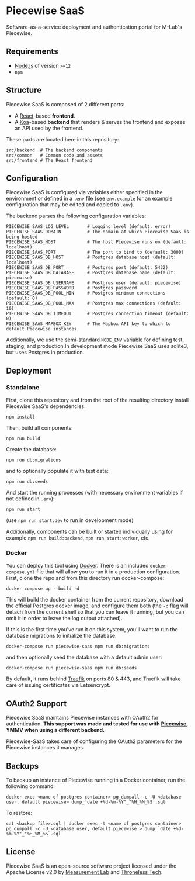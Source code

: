 # Piecewise SaaS

Software-as-a-service deployment and authentication portal for M-Lab's
Piecewise.

## Requirements

- [Node.js](https://nodejs.org) of version `>=12`
- `npm`

## Structure

Piecewise SaaS is composed of 2 different parts:

- A [React](https://reactjs.org/)-based **frontend**.
- A [Koa](https://koajs.com)-based **backend** that renders & serves the
  frontend and exposes an API used by the frontend.

These parts are located here in this repository:

```
src/backend  # The backend components
src/common   # Common code and assets
src/frontend # The React frontend
```

## Configuration

Piecewise SaaS is configured via variables either specified in the environment
or defined in a `.env` file (see `env.example` for an example configuration that
may be edited and copied to `.env`).

The backend parses the following configuration variables:

```
PIECEWISE_SAAS_LOG_LEVEL       # Logging level (default: error)
PIECEWISE_SAAS_DOMAIN          # The domain at which Piecewise SaaS is being hosted
PIECEWISE_SAAS_HOST            # The host Piecewise runs on (default: localhost)
PIECEWISE_SAAS_PORT            # The port to bind to (default: 3000)
PIECEWISE_SAAS_DB_HOST         # Postgres database host (default: localhost)
PIECEWISE_SAAS_DB_PORT         # Postgres port (default: 5432)
PIECEWISE_SAAS_DB_DATABASE     # Postgres database name (default: piecewise)
PIECEWISE_SAAS_DB_USERNAME     # Postgres user (default: piecewise)
PIECEWISE_SAAS_DB_PASSWORD     # Postgres password
PIECEWISE_SAAS_DB_POOL_MIN     # Postgres minimum connections (default: 0)
PIECEWISE_SAAS_DB_POOL_MAX     # Postgres max connections (default: 10)
PIECEWISE_SAAS_DB_TIMEOUT      # Postgres connection timeout (default: 0)
PIECEWISE_SAAS_MAPBOX_KEY      # The Mapbox API key to which to default Piecewise instances
```

Additionally, we use the semi-standard `NODE_ENV` variable for defining test,
staging, and production.In development mode Piecewise SaaS uses sqlite3, but
uses Postgres in production.

## Deployment

### Standalone

First, clone this repository and from the root of the resulting directory
install Piecewise SaaS's dependencies:

```
npm install
```

Then, build all components:

```
npm run build
```

Create the database:

```
npm run db:migrations
```

and to optionally populate it with test data:

```
npm run db:seeds
```

And start the running processes (with necessary environment variables if not
defined in `.env`):

```
npm run start
```

(use `npm run start:dev` to run in development mode)

Additionally, components can be built or started individually using for example
`npm run build:backend`, `npm run start:worker`, etc.

### Docker

You can deploy this tool using [Docker](https://docker.io). There is an included
`docker-compose.yml` file that will allow you to run it in a production
configuration. First, clone the repo and from this directory run docker-compose:

```
docker-compose up --build -d
```

This will build the docker container from the current repository, download the
official Postgres docker image, and configure them both (the `-d` flag will
detach from the current shell so that you can leave it running, but you can omit
it in order to leave the log output attached).

If this is the first time you've run it on this system, you'll want to run the
database migrations to initialize the database:

```
docker-compose run piecewise-saas npm run db:migrations
```

and then optionally seed the database with a default admin user:

```
docker-compose run piecewise-saas npm run db:seeds
```

By default, it runs behind [Traefik](https://traefik.io) on ports 80 & 443, and Traefik will take care of issuing certificates via Letsencrypt.

## OAuth2 Support

Piecewise SaaS maintains Piecewise instances with OAuth2 for authentication. **This support was made and tested for use with [Piecewise](https://github.com/m-lab/piecewise), YMMV when using a different backend.**

Piecewise-SaaS takes care of configuring the OAuth2 parameters for the Piecewise instances it manages.

## Backups
To backup an instance of Piecewise running in a Docker container, run the following command:

```
docker exec <name of postgres container> pg_dumpall -c -U <database user, default piecewise> dump_`date +%d-%m-%Y"_"%H_%M_%S`.sql
```

To restore:
```
cat <backup file>.sql | docker exec -t <name of postgres container> pg_dumpall -c -U <database user, default piecewise > dump_`date +%d-%m-%Y"_"%H_%M_%S`.sql
```


## License

Piecewise SaaS is an open-source software project licensed under the Apache
License v2.0 by [Measurement Lab](https://measurementlab.net) and
[Throneless Tech](https://throneless.tech).
